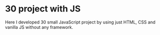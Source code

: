 # 30 project with JS

Here I developed 30 small JavaScript project by using just HTML, CSS and vanilla JS without any framework.
